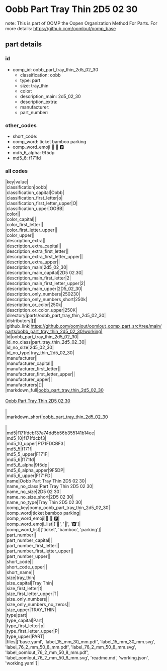 # Oobb Part Tray Thin 2D5 02 30  

note: This is part of OOMP the Oopen Organization Method For Parts. For more details: https://github.com/oomlout/oomp_base

##  part details





### id
* oomp_id: oobb_part_tray_thin_2d5_02_30
  * classification: oobb
  * type: part
  * size: tray_thin
  * color: 
  * description_main: 2d5_02_30
  * description_extra: 
  * manufacturer: 
  * part_number: 

### other_codes
* short_code: 
* oomp_word: ticket bamboo parking
* oomp_word_emoji :ticket: :bamboo: :parking:
* md5_6_alpha: 9f5dp
* md5_6: f171fd

### all codes 
|key|value|  
|classification|oobb|  
|classification_capital|Oobb|  
|classification_first_letter|o|  
|classification_first_letter_upper|O|  
|classification_upper|OOBB|  
|color||  
|color_capital||  
|color_first_letter||  
|color_first_letter_upper||  
|color_upper||  
|description_extra||  
|description_extra_capital||  
|description_extra_first_letter||  
|description_extra_first_letter_upper||  
|description_extra_upper||  
|description_main|2d5_02_30|  
|description_main_capital|2D5 02.30|  
|description_main_first_letter|2|  
|description_main_first_letter_upper|2|  
|description_main_upper|2D5_02_30|  
|description_only_numbers|250230|  
|description_only_numbers_short|250k|  
|description_or_color|250k|  
|description_or_color_upper|250K|  
|directory|parts/oobb_part_tray_thin_2d5_02_30|  
|distributors|[]|  
|github_link|https://github.com/oomlout/oomlout_oomp_part_src/tree/main/parts/oobb_part_tray_thin_2d5_02_30/working|  
|id|oobb_part_tray_thin_2d5_02_30|  
|id_no_class|part_tray_thin_2d5_02_30|  
|id_no_size|2d5_02_30|  
|id_no_type|tray_thin_2d5_02_30|  
|manufacturer||  
|manufacturer_capital||  
|manufacturer_first_letter||  
|manufacturer_first_letter_upper||  
|manufacturer_upper||  
|manufacturers|[]|  
|markdown_full|[oobb_part_tray_thin_2d5_02_30](https://github.com/oomlout/oomlout_oomp_part_src/tree/main/parts/oobb_part_tray_thin_2d5_02_30/working)<br>[](https://github.com/oomlout/oomlout_oomp_part_src/tree/main/parts/oobb_part_tray_thin_2d5_02_30/working)<br>[Oobb Part Tray Thin 2D5 02 30](https://github.com/oomlout/oomlout_oomp_part_src/tree/main/parts/oobb_part_tray_thin_2d5_02_30/working)<br><br>|  
|markdown_short|[oobb_part_tray_thin_2d5_02_30](https://github.com/oomlout/oomlout_oomp_part_src/tree/main/parts/oobb_part_tray_thin_2d5_02_30/working)<br><br>|  
|md5|f171fdcbf37a74dd5b56b355141b14ee|  
|md5_10|f171fdcbf3|  
|md5_10_upper|F171FDCBF3|  
|md5_5|f171f|  
|md5_5_upper|F171F|  
|md5_6|f171fd|  
|md5_6_alpha|9f5dp|  
|md5_6_alpha_upper|9F5DP|  
|md5_6_upper|F171FD|  
|name|Oobb Part Tray Thin 2D5 02 30|  
|name_no_class|Part Tray Thin 2D5 02 30|  
|name_no_size|2D5 02 30|  
|name_no_size_short|2D5 02 30|  
|name_no_type|Tray Thin 2D5 02 30|  
|oomp_key|oomp_oobb_part_tray_thin_2d5_02_30|  
|oomp_word|ticket bamboo parking|  
|oomp_word_emoji|:ticket: :bamboo: :parking:|  
|oomp_word_emoji_list|[':ticket:', ':bamboo:', ':parking:']|  
|oomp_word_list|['ticket', 'bamboo', 'parking']|  
|part_number||  
|part_number_capital||  
|part_number_first_letter||  
|part_number_first_letter_upper||  
|part_number_upper||  
|short_code||  
|short_code_upper||  
|short_name||  
|size|tray_thin|  
|size_capital|Tray Thin|  
|size_first_letter|t|  
|size_first_letter_upper|T|  
|size_only_numbers||  
|size_only_numbers_no_zeros||  
|size_upper|TRAY_THIN|  
|type|part|  
|type_capital|Part|  
|type_first_letter|p|  
|type_first_letter_upper|P|  
|type_upper|PART|  
|files|['base.yaml', 'label_15_mm_30_mm.pdf', 'label_15_mm_30_mm.svg', 'label_76_2_mm_50_8_mm.pdf', 'label_76_2_mm_50_8_mm.svg', 'label_oomlout_76_2_mm_50_8_mm.pdf', 'label_oomlout_76_2_mm_50_8_mm.svg', 'readme.md', 'working.json', 'working.yaml']|  
